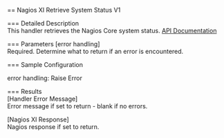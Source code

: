 == Nagios XI Retrieve System Status V1

=== Detailed Description  
This handler retrieves the Nagios Core system status.
[API Documentation](https://yournagiosxiserver.com/nagiosxi/help/api-system-reference.php#system-status)  

=== Parameters
[error handling]  
  Required. Determine what to return if an error is encountered.  

=== Sample Configuration  
  
error handling: Raise Error
  
=== Results  
[Handler Error Message]  
  Error message if set to return - blank if no errors.  

[Nagios XI Response]  
  Nagios response if set to return.  
